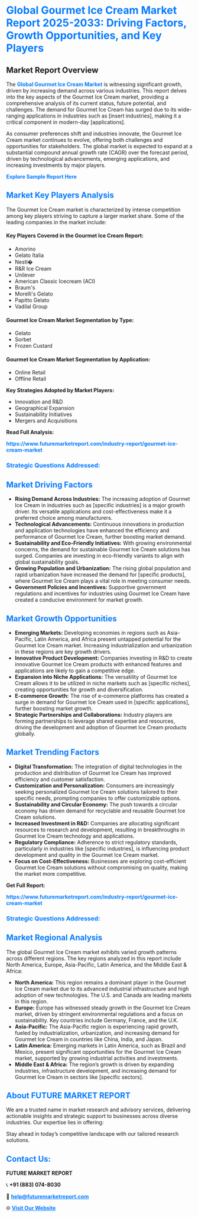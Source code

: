 <h1 style="color: #007BFF;">Global Gourmet Ice Cream Market Report 2025-2033: Driving Factors, Growth Opportunities, and Key Players</h1>

<section id="overview">
<h2>Market Report Overview</h2>
<p>The <a href="https://www.futuremarketreport.com/industry-report/gourmet-ice-cream-market" style="color: #007BFF; text-decoration: none;"><strong>Global Gourmet Ice Cream Market</strong></a> is witnessing significant growth, driven by increasing demand across various industries. This report delves into the key aspects of the Gourmet Ice Cream market, providing a comprehensive analysis of its current status, future potential, and challenges. The demand for Gourmet Ice Cream has surged due to its wide-ranging applications in industries such as [insert industries], making it a critical component in modern-day [applications].</p>
<p>As consumer preferences shift and industries innovate, the Gourmet Ice Cream market continues to evolve, offering both challenges and opportunities for stakeholders. The global market is expected to expand at a substantial compound annual growth rate (CAGR) over the forecast period, driven by technological advancements, emerging applications, and increasing investments by major players.</p>
</section>

<section id="overview">
<p><a href="https://www.futuremarketreport.com/request-sample/reportId=97583" style="color: #007BFF; text-decoration: none;"><strong>Explore Sample Report Here</strong></a></p>
</section>

<section id="key-players">
<h2 style="color: #007BFF;">Market Key Players Analysis</h2>
<p>The Gourmet Ice Cream market is characterized by intense competition among key players striving to capture a larger market share. Some of the leading companies in the market include:</p>
<h4>Key Players Covered in the Gourmet Ice Cream Report:</h4>
<ul><li>Amorino</li><li>Gelato Italia</li><li>Nestl�</li><li>R&amp;R Ice Cream</li><li>Unilever</li><li>American Classic Icecream (ACI)</li><li>Braum&#039;s</li><li>Morelli&#039;s Gelato</li><li>Papitto Gelato</li><li>Vadilal Group</li></ul>
<h4>Gourmet Ice Cream Market Segmentation by Type:</h4>
<ul><li>Gelato</li><li>Sorbet</li><li>Frozen Custard</li></ul>

<h4>Gourmet Ice Cream Market Segmentation by Application:</h4>
<ul><li>Online Retail</li><li>Offline Retail</li></ul>
<p><strong>Key Strategies Adopted by Market Players:</strong></p>
<ul>
<li>Innovation and R&D</li>
<li>Geographical Expansion</li>
<li>Sustainability Initiatives</li>
<li>Mergers and Acquisitions</li>
</ul>
</section>

<section>
<p><strong>Read Full Analysis: </strong></p><a href="https://www.futuremarketreport.com/industry-report/gourmet-ice-cream-market" style="color: #007BFF; text-decoration: none;"><strong>https://www.futuremarketreport.com/industry-report/gourmet-ice-cream-market</strong></a>
<h3 style="color: #007BFF;">Strategic Questions Addressed:</h3>
</section>

<section id="driving-factors">
<h2 style="color: #007BFF;">Market Driving Factors</h2>
<ul>
<li><strong>Rising Demand Across Industries:</strong> The increasing adoption of Gourmet Ice Cream in industries such as [specific industries] is a major growth driver. Its versatile applications and cost-effectiveness make it a preferred choice among manufacturers.</li>
<li><strong>Technological Advancements:</strong> Continuous innovations in production and application technologies have enhanced the efficiency and performance of Gourmet Ice Cream, further boosting market demand.</li>
<li><strong>Sustainability and Eco-Friendly Initiatives:</strong> With growing environmental concerns, the demand for sustainable Gourmet Ice Cream solutions has surged. Companies are investing in eco-friendly variants to align with global sustainability goals.</li>
<li><strong>Growing Population and Urbanization:</strong> The rising global population and rapid urbanization have increased the demand for [specific products], where Gourmet Ice Cream plays a vital role in meeting consumer needs.</li>
<li><strong>Government Policies and Incentives:</strong> Supportive government regulations and incentives for industries using Gourmet Ice Cream have created a conducive environment for market growth.</li>
</ul>
</section>

<section id="growth-opportunities">
<h2 style="color: #007BFF;">Market Growth Opportunities</h2>
<ul>
<li><strong>Emerging Markets:</strong> Developing economies in regions such as Asia-Pacific, Latin America, and Africa present untapped potential for the Gourmet Ice Cream market. Increasing industrialization and urbanization in these regions are key growth drivers.</li>
<li><strong>Innovative Product Development:</strong> Companies investing in R&D to create innovative Gourmet Ice Cream products with enhanced features and applications are likely to gain a competitive edge.</li>
<li><strong>Expansion into Niche Applications:</strong> The versatility of Gourmet Ice Cream allows it to be utilized in niche markets such as [specific niches], creating opportunities for growth and diversification.</li>
<li><strong>E-commerce Growth:</strong> The rise of e-commerce platforms has created a surge in demand for Gourmet Ice Cream used in [specific applications], further boosting market growth.</li>
<li><strong>Strategic Partnerships and Collaborations:</strong> Industry players are forming partnerships to leverage shared expertise and resources, driving the development and adoption of Gourmet Ice Cream products globally.</li>
</ul>
</section>

<section id="trending-factors">
<h2 style="color: #007BFF;">Market Trending Factors</h2>
<ul>
<li><strong>Digital Transformation:</strong> The integration of digital technologies in the production and distribution of Gourmet Ice Cream has improved efficiency and customer satisfaction.</li>
<li><strong>Customization and Personalization:</strong> Consumers are increasingly seeking personalized Gourmet Ice Cream solutions tailored to their specific needs, prompting companies to offer customizable options.</li>
<li><strong>Sustainability and Circular Economy:</strong> The push towards a circular economy has driven demand for recyclable and reusable Gourmet Ice Cream solutions.</li>
<li><strong>Increased Investment in R&D:</strong> Companies are allocating significant resources to research and development, resulting in breakthroughs in Gourmet Ice Cream technology and applications.</li>
<li><strong>Regulatory Compliance:</strong> Adherence to strict regulatory standards, particularly in industries like [specific industries], is influencing product development and quality in the Gourmet Ice Cream market.</li>
<li><strong>Focus on Cost-Effectiveness:</strong> Businesses are exploring cost-efficient Gourmet Ice Cream solutions without compromising on quality, making the market more competitive.</li>
</ul>
</section>

<section>
<p><strong>Get Full Report: </strong></p><a href="https://www.futuremarketreport.com/industry-report/gourmet-ice-cream-market" style="color: #007BFF; text-decoration: none;"><strong>https://www.futuremarketreport.com/industry-report/gourmet-ice-cream-market</strong></a>
<h3 style="color: #007BFF;">Strategic Questions Addressed:</h3>
</section>


<section id="regional-analysis">
<h2 style="color: #007BFF;">Market Regional Analysis</h2>
<p>The global Gourmet Ice Cream market exhibits varied growth patterns across different regions. The key regions analyzed in this report include North America, Europe, Asia-Pacific, Latin America, and the Middle East & Africa:</p>
<ul>
<li><strong>North America:</strong> This region remains a dominant player in the Gourmet Ice Cream market due to its advanced industrial infrastructure and high adoption of new technologies. The U.S. and Canada are leading markets in this region.</li>
<li><strong>Europe:</strong> Europe has witnessed steady growth in the Gourmet Ice Cream market, driven by stringent environmental regulations and a focus on sustainability. Key countries include Germany, France, and the U.K.</li>
<li><strong>Asia-Pacific:</strong> The Asia-Pacific region is experiencing rapid growth, fueled by industrialization, urbanization, and increasing demand for Gourmet Ice Cream in countries like China, India, and Japan.</li>
<li><strong>Latin America:</strong> Emerging markets in Latin America, such as Brazil and Mexico, present significant opportunities for the Gourmet Ice Cream market, supported by growing industrial activities and investments.</li>
<li><strong>Middle East & Africa:</strong> The region’s growth is driven by expanding industries, infrastructure development, and increasing demand for Gourmet Ice Cream in sectors like [specific sectors].</li>
</ul>
</section>

<footer>
<h2 style="color: #007BFF;">About FUTURE MARKET REPORT</h2>
<p>We are a trusted name in market research and advisory services, delivering actionable insights and strategic support to businesses across diverse industries. Our expertise lies in offering:</p>

<p>Stay ahead in today’s competitive landscape with our tailored research solutions.</p>

<h2 style="color: #007BFF;">Contact Us:</h2>
<p><strong>FUTURE MARKET REPORT</strong></p>
<p>📞 <strong>+91 (883) 074-8030</strong></p>
<p>📧 <strong><a href="mailto:help@futuremarketreport.com" style="color: #007BFF;">help@futuremarketreport.com</a></strong></p>
<p>🌐 <strong><a href="https://www.futuremarketreport.com/" style="color: #007BFF;">Visit Our Website</a></strong></p>
</footer>